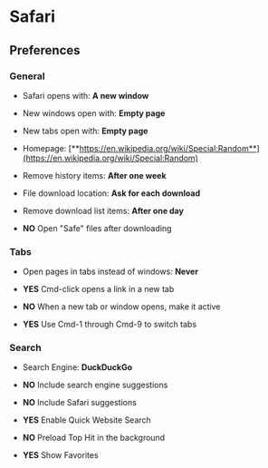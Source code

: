 # Safari

## Preferences

### General

  - Safari opens with: **A new window**

  - New windows open with: **Empty page**

  - New tabs open with: **Empty page**

  - Homepage: [**https://en.wikipedia.org/wiki/Special:Random**](https://en.wikipedia.org/wiki/Special:Random)

  - Remove history items: **After one week**

  - File download location: **Ask for each download**

  - Remove download list items: **After one day**

  - **NO** Open "Safe" files after downloading

### Tabs

  - Open pages in tabs instead of windows: **Never**

  - **YES** Cmd-click opens a link in a new tab

  - **NO** When a new tab or window opens, make it active

  - **YES** Use Cmd-1 through Cmd-9 to switch tabs

### Search

  - Search Engine: **DuckDuckGo**

  - **NO** Include search engine suggestions

  - **NO** Include Safari suggestions

  - **YES** Enable Quick Website Search

  - **NO** Preload Top Hit in the background

  - **YES** Show Favorites
